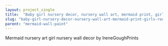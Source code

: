 ```yaml
---
layout: project_single
title:  "Baby girl nursery decor, nursery wall art, mermaid print, girls room decor, mermaid poster, mermaid decor, mermaid wall art, nursery print"
slug: "baby-girl-nursery-decor-nursery-wall-art-mermaid-print-girls-room-decor-mermaid-poster-mermaid"
parent: "mermaid-wall-paint"
---
```

Mermaid nursery art girl nursery wall decor by IreneGoughPrints